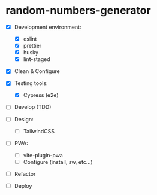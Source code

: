 # random-numbers-generator

- [x] Development environment:

  - [x] eslint
  - [x] prettier
  - [x] husky
  - [x] lint-staged

- [x] Clean & Configure

- [x] Testing tools:

  - [x] Cypress (e2e)

- [ ] Develop (TDD)

- [ ] Design:

  - [ ] TailwindCSS

- [ ] PWA:

  - [ ] vite-plugin-pwa
  - [ ] Configure (install, sw, etc...)

- [ ] Refactor

- [ ] Deploy
